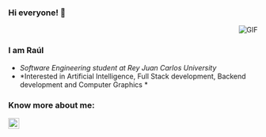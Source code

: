 ### Hi everyone! 👋

<img align="right" alt="GIF" src="https://media.giphy.com/media/xVRRDVP6lqtNQJrzN7/giphy.gif" />

<br />

### I am Raúl
- *Software Engineering student at Rey Juan Carlos University*
- *Interested in Artificial Intelligence, Full Stack development, Backend development and Computer Graphics *

### Know more about me: 
<a href="https://es.linkedin.com/in/ra%C3%BAl-colino-singh-a091291b2">
  <img align="left"  width="22px" alt="Raul Linkedin" width="22px" src="https://cdn.jsdelivr.net/npm/simple-icons@v3/icons/linkedin.svg" />
</a>

<!--
<a href="mailto:raulcs4dev@gmail.com" target="_blank">
  <img align="left"  width="22px" alt="Raul Gmail" width="22px" src="https://cdn.jsdelivr.net/npm/simple-icons@3.10.0/icons/gmail.svg" />
</a>
### I like
* Technology and software
* Sports
* Nature
<div align="center">
  <img width="" src="https://github-readme-stats.vercel.app/api/top-langs/?username=RaulColino&layout=compact&hide_title=1&card_width=300" alt="top languages stats" />
  <br />
  <br />
</div>
<a href="https://github.com/RaulColino">
  <img align="center" src="https://github-readme-stats.vercel.app/api/top-langs/?username=RaulColino&theme=light&hide_langs_below=1" />
</a>
<a href="https://github.com/RaulColino">
 <img align="center" src="https://github-readme-stats.vercel.app/api?username=RaulColino&show_icons=true&theme=light&line_height=27" alt="github stats"/>
</a>
-->

<!--
**RaulColino/RaulColino** is a ✨ _special_ ✨ repository because its `README.md` (this file) appears on your GitHub profile.


Here are some ideas to get you started:

- 🔭 I’m currently working on ...
- 🌱 I’m currently learning ...
- 👯 I’m looking to collaborate on ...
- 🤔 I’m looking for help with ...
- 💬 Ask me about ...
- 📫 How to reach me: ...
- 😄 Pronouns: ...
- ⚡ Fun fact: ...
-->
